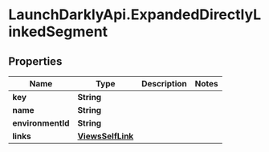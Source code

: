 # LaunchDarklyApi.ExpandedDirectlyLinkedSegment

## Properties

Name | Type | Description | Notes
------------ | ------------- | ------------- | -------------
**key** | **String** |  | 
**name** | **String** |  | 
**environmentId** | **String** |  | 
**links** | [**ViewsSelfLink**](ViewsSelfLink.md) |  | 


